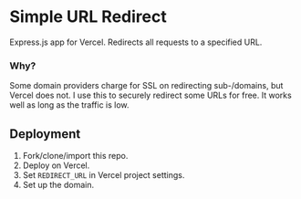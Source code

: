 # Simple URL Redirect

Express.js app for Vercel. Redirects all requests to a specified URL.

### Why?
Some domain providers charge for SSL on redirecting sub-/domains, but Vercel does not. I use this to securely redirect some URLs for free. It works well as long as the traffic is low.

## Deployment

1. Fork/clone/import this repo.
2. Deploy on Vercel.
3. Set `REDIRECT_URL` in Vercel project settings.
4. Set up the domain.
